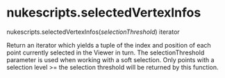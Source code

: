 # nukescripts.selectedVertexInfos
nukescripts.selectedVertexInfos(_selectionThreshold_)  iterator

Return an iterator which yields a tuple of the index and position of each point currently selected in the Viewer in turn.
The selectionThreshold parameter is used when working with a soft selection. Only points with a selection level >= the selection threshold will be returned by this function.